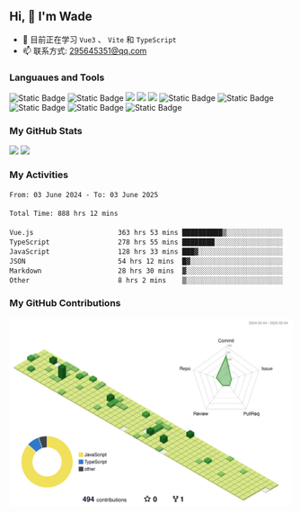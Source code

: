 ## Hi, 👋 I'm Wade

- 🌱 目前正在学习 `Vue3` 、 `Vite` 和 `TypeScript`
- 📫 联系方式: 295645351@qq.com

### Languaues and Tools

<span > 
  <img alt="Static Badge" src="https://img.shields.io/badge/Vue-%2342b883?style=flat-square&logo=Vue&logoColor=%23fff"> 
  <img alt="Static Badge" src="https://img.shields.io/badge/TypeScript-%230072b3?style=flat-square&logo=TypeScript&logoColor=%23fff"> 
  <img src="https://img.shields.io/badge/-JavaScript-F7DF1E?style=flat-square&logo=javascript&logoColor=white" /> 
  <img src="https://img.shields.io/badge/-HTML5-E34F26?style=flat-square&logo=html5&logoColor=white" /> 
  <img src="https://img.shields.io/badge/-CSS3-1572B6?style=flat-square&logo=css3" /> 
  <img alt="Static Badge" src="https://img.shields.io/badge/Webpack-%230072b3?style=flat-square&logo=webpack&logoColor=%23fff"> 
  <img alt="Static Badge" src="https://img.shields.io/badge/Vite-%239a60fe?style=flat-square&logo=vite&logoColor=%23fff"> 
  <img alt="Static Badge" src="https://img.shields.io/badge/Sass-%23c66394?style=flat-square&logo=Sass&logoColor=%23fff"> 
  <img alt="Static Badge" src="https://img.shields.io/badge/Visual_Studio_Code-007ACC?style=flat-square&logo=Visual-Studio-Code&logoColor=white"> 
  <img alt="Static Badge" src="https://img.shields.io/badge/Git-F05032?style=flat-square&logo=Git&logoColor=white">  
</span>


### My GitHub Stats

<div align="left">
  <img src="https://github-readme-stats.vercel.app/api?username=Cwd295645351&show_icons=true" /> 
  <img src="https://github-readme-stats.vercel.app/api/top-langs/?username=Cwd295645351&layout=compact&langs_count=6&text_color=000&icon_color=fff&theme=graywhite" />
</div>

### My Activities

<!--START_SECTION:waka-->

```txt
From: 03 June 2024 - To: 03 June 2025

Total Time: 888 hrs 12 mins

Vue.js                     363 hrs 53 mins ██████████▒░░░░░░░░░░░░░░   40.97 %
TypeScript                 278 hrs 55 mins ████████░░░░░░░░░░░░░░░░░   31.40 %
JavaScript                 128 hrs 33 mins ███▓░░░░░░░░░░░░░░░░░░░░░   14.47 %
JSON                       54 hrs 12 mins  █▓░░░░░░░░░░░░░░░░░░░░░░░   06.10 %
Markdown                   28 hrs 30 mins  ▓░░░░░░░░░░░░░░░░░░░░░░░░   03.21 %
Other                      8 hrs 2 mins    ▒░░░░░░░░░░░░░░░░░░░░░░░░   00.91 %
```

<!--END_SECTION:waka-->

### My GitHub Contributions

![](./profile-3d-contrib/profile-green-animate.svg)
